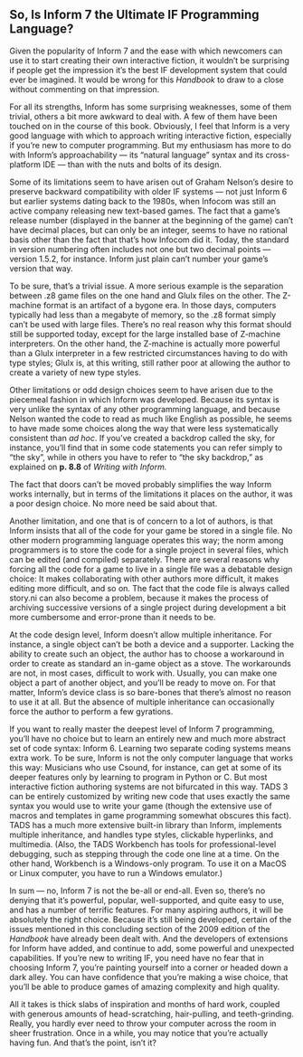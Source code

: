 ## So, Is Inform 7 the Ultimate IF Programming Language?

Given the popularity of Inform 7 and the ease with which newcomers can use it to start creating their own interactive fiction, it wouldn’t be surprising if people get the impression it’s the best IF development system that could ever be imagined. It would be wrong for this _Handbook_ to draw to a close without commenting on that impression.

For all its strengths, Inform has some surprising weaknesses, some of them trivial, others a bit more awkward to deal with. A few of them have been touched on in the course of this book. Obviously, I feel that Inform is a very good language with which to approach writing interactive fiction, especially if you’re new to computer programming. But my enthusiasm has more to do with Inform’s approachability — its “natural language” syntax and its cross-platform IDE — than with the nuts and bolts of its design.

Some of its limitations seem to have arisen out of Graham Nelson’s desire to preserve backward compatibility with older IF systems — not just Inform 6 but earlier systems dating back to the 1980s, when Infocom was still an active company releasing new text-based games. The fact that a game’s release number (displayed in the banner at the beginning of the game) can’t have decimal places, but can only be an integer, seems to have no rational basis other than the fact that that’s how Infocom did it. Today, the standard in version numbering often includes not one but two decimal points — version 1.5.2, for instance. Inform just plain can’t number your game’s version that way.

To be sure, that’s a trivial issue. A more serious example is the separation between .z8 game files on the one hand and Glulx files on the other. The Z-machine format is an artifact of a bygone era. In those days, computers typically had less than a megabyte of memory, so the .z8 format simply can’t be used with large files. There’s no real reason why this format should still be supported today, except for the large installed base of Z-machine interpreters. On the other hand, the Z-machine is actually more powerful than a Glulx interpreter in a few restricted circumstances having to do with type styles; Glulx is, at this writing, still rather poor at allowing the author to create a variety of new type styles.

Other limitations or odd design choices seem to have arisen due to the piecemeal fashion in which Inform was developed. Because its syntax is very unlike the syntax of any other programming language, and because Nelson wanted the code to read as much like English as possible, he seems to have made some choices along the way that were less systematically consistent than _ad hoc_. If you’ve created a backdrop called the sky, for instance, you’ll find that in some code statements you can refer simply to “the sky”, while in others you have to refer to “the sky backdrop,” as explained on **p. 8.8** of _Writing with Inform._

The fact that doors can’t be moved probably simplifies the way Inform works internally, but in terms of the limitations it places on the author, it was a poor design choice. No more need be said about that.

Another limitation, and one that is of concern to a lot of authors, is that Inform insists that all of the code for your game be stored in a single file. No other modern programming language operates this way; the norm among programmers is to store the code for a single project in several files, which can be edited (and compiled) separately. There are several reasons why forcing all the code for a game to live in a single file was a debatable design choice: It makes collaborating with other authors more difficult, it makes editing more difficult, and so on. The fact that the code file is always called story.ni can also become a problem, because it makes the process of archiving successive versions of a single project during development a bit more cumbersome and error-prone than it needs to be.

At the code design level, Inform doesn’t allow multiple inheritance. For instance, a single object can’t be both a device and a supporter. Lacking the ability to create such an object, the author has to choose a workaround in order to create as standard an in-game object as a stove. The workarounds are not, in most cases, difficult to work with. Usually, you can make one object a part of another object, and you’ll be ready to move on. For that matter, Inform’s device class is so bare-bones that there’s almost no reason to use it at all. But the absence of multiple inheritance can occasionally force the author to perform a few gyrations.

If you want to really master the deepest level of Inform 7 programming, you’ll have no choice but to learn an entirely new and much more abstract set of code syntax: Inform 6\. Learning two separate coding systems means extra work. To be sure, Inform is not the only computer language that works this way: Musicians who use Csound, for instance, can get at some of its deeper features only by learning to program in Python or C. But most interactive fiction authoring systems are not bifurcated in this way. TADS 3 can be entirely customized by writing new code that uses exactly the same syntax you would use to write your game (though the extensive use of macros and templates in game programming somewhat obscures this fact). TADS has a much more extensive built-in library than Inform, implements multiple inheritance, and handles type styles, clickable hyperlinks, and multimedia. (Also, the TADS Workbench has tools for professional-level debugging, such as stepping through the code one line at a time. On the other hand, Workbench is a Windows-only program. To use it on a MacOS or Linux computer, you have to run a Windows emulator.)

In sum — no, Inform 7 is not the be-all or end-all. Even so, there’s no denying that it’s powerful, popular, well-supported, and quite easy to use, and has a number of terrific features. For many aspiring authors, it will be absolutely the right choice. Because it’s still being developed, certain of the issues mentioned in this concluding section of the 2009 edition of the _Handbook_ have already been dealt with. And the developers of extensions for Inform have added, and continue to add, some powerful and unexpected capabilities. If you’re new to writing IF, you need have no fear that in choosing Inform 7, you’re painting yourself into a corner or headed down a dark alley. You can have confidence that you’re making a wise choice, that you’ll be able to produce games of amazing complexity and high quality.

All it takes is thick slabs of inspiration and months of hard work, coupled with generous amounts of head-scratching, hair-pulling, and teeth-grinding. Really, you hardly ever need to throw your computer across the room in sheer frustration. Once in a while, you may notice that you’re actually having fun. And that’s the point, isn’t it?
